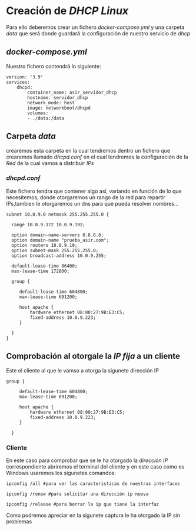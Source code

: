# Creación de _DHCP Linux_ 

Para ello deberemos crear un fichero _docker-compose.yml_ y una carpeta _data_ que será donde guardará la configuración de nuestro servicio de _dhcp_

## _docker-compose.yml_
Nuestro fichero contendrá lo siguiente:
~~~
version: '3.9'
services:
    dhcpd:
        container_name: asir_servidor_dhcp
        hostname: servidor_dhcp
        network_mode: host
        image: networkboot/dhcpd
        volumes:
        - ./data:/data
~~~

## Carpeta _data_
crearemos esta carpeta en la cual tendremos dentro un fichero que crearemos llamado _dhcpd.conf_ en el cual tendremos la configuración de la _Red_ de la cual vamos a distribuir _IPs_

### _dhcpd.conf_ 
Este fichero tendra que contener algo así, variando en función de lo que necesitemos, donde otorgaremos un rango de la red para repartir IPs,tambien le otorgaremos un dns para que pueda resolver nombres...
~~~
subnet 10.0.9.0 netmask 255.255.255.0 {

  range 10.0.9.172 10.0.9.192;

  option domain-name-servers 8.8.8.8;
  option domain-name "prueba_asir.com";
  option routers 10.0.9.19;
  option subnet-mask 255.255.255.0;
  option broadcast-address 10.0.9.255;

  default-lease-time 86400;
  max-lease-time 172800;

  group {

     default-lease-time 604800;
     max-lease-time 691200;

     host apache {
         hardware ethernet 08:00:27:9B:E3:C5;
         fixed-address 10.0.9.223;
     }

  }
}
~~~ 

## Comprobación al otorgale la _IP fija_ a un cliente

Este el cliente al que le vamso a otorga la sigunete dirección IP
~~~
group {

     default-lease-time 604800;
     max-lease-time 691200;

     host apache {
         hardware ethernet 08:00:27:9B:E3:C5;
         fixed-address 10.0.9.223;
     }

  }
~~~

### Cliente
En este caso para comprobar que se le ha otorgado la _dirección IP_ correspondiente abriremos el terminal del cliente y en este caso como es Windows usaremos los sigunetes comandos:
~~~
ipconfig /all #para ver las caracteristicas de nuestras interfaces

ipconfig /renew #para solicitar una dirección ip nueva

ipconfig /release #para borrar la ip que tiene la interfaz
~~~
Como podremos apreciar en la sigunete captura le ha otorgado la IP sin problemas 

